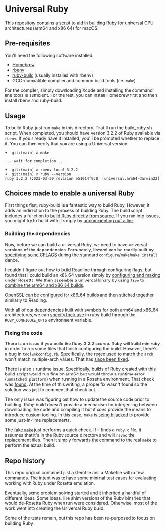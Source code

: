 # Universal Ruby

This repository contains a [script](./bin/build_ruby.sh) to aid in building
Ruby for universal CPU architectures (arm64 and x86_64) for macOS.

## Pre-requisites

You'll need the following software installed:

* [Homebrew](https://brew.sh)
* [rbenv](https://github.com/rbenv/rbenv)
* [ruby-build](https://github.com/rbenv/ruby-build) (usually installed with
  rbenv)
* GCC-compatible compiler and common build tools (i.e. `make`)

For the compiler, simply downloading Xcode and installing the command line tools
is sufficient.  For the rest, you can install Homebrew first and then install
rbenv and ruby-build.

## Usage

To build Ruby, just run `make` in this directory.  That'll run the 
build_ruby.sh script.  When completed, you should have version 3.2.2 of Ruby
available via `rbenv`.  If you already have it installed, you'll be prompted
whether to replace it.  You can then verify that you are using a Universal
version:

```
➜  git:(main) ✗ make

... wait for completion ...

➜  git:(main) ✗ rbenv local 3.2.2
➜  git:(main) ✗ ruby --version
ruby 3.2.2 (2023-03-30 revision e51014f9c0) [universal.arm64-darwin22]
```

## Choices made to enable a universal Ruby

First things first, ruby-build is a fantastic way to build Ruby.  However, it
adds an indirection to the process of building Ruby.  The build script includes
a function to [build Ruby directly from source][1].  If you run into issues,
you might try to build with it simply by [uncommenting out a line][2].

[1]: https://github.com/Grayson/universal-ruby/blob/e1c168dea5216ab019263708c68d914dfe079c24/bin/build_ruby.sh#L197-L229
[2]: https://github.com/Grayson/universal-ruby/blob/e1c168dea5216ab019263708c68d914dfe079c24/bin/build_ruby.sh#L247

### Building the dependencies

Now, before we can build a universal Ruby, we need to have universal versions of
the dependencies.  Fortunately, libyaml can be readily built by [specifying some
CFLAGS][3] during the standard `configure`/`make`/`make install` dance.

[3]: https://github.com/Grayson/universal-ruby/blob/e1c168dea5216ab019263708c68d914dfe079c24/bin/build_ruby.sh#L65-L67

I couldn't figure out how to build Readline through configuring flags, but found
that I could build an x86_64 version simply by [configuring and making under
Rosetta][4].  We then assemble a universal binary by using `lipo` to [combine
the arm64 and x86_64 builds][5].

[4]: https://github.com/Grayson/universal-ruby/blob/e1c168dea5216ab019263708c68d914dfe079c24/bin/build_ruby.sh#L97
[5]: https://github.com/Grayson/universal-ruby/blob/e1c168dea5216ab019263708c68d914dfe079c24/bin/build_ruby.sh#L104-L111

OpenSSL can be [configured for x86_64 builds][6] and then stitched together
similarly to Readling.

[6]: https://github.com/Grayson/universal-ruby/blob/e1c168dea5216ab019263708c68d914dfe079c24/bin/build_ruby.sh#L145

With all of our dependencies built with symbols for both arm64 and x86_64
architectures, we can [specify their use][7] in ruby-build through the
`RUBY_CONFIGURE_OPTS` environment variable.

[7]: https://github.com/Grayson/universal-ruby/blob/e1c168dea5216ab019263708c68d914dfe079c24/bin/build_ruby.sh#L192

### Fixing the code

There is an issue if you build the Ruby 3.2.2 source.  Ruby will build miniruby
in order to run some files that finish configuring the build.  However, there's
a bug in `tool/mkconfig.rb`.  Specifically, the regex used to match the `arch`
won't match multiple-arch values.  That has [since been fixed][8].

There is also a runtime issue.  Specifically, builds of Ruby created with this
build script would run fine on arm64 but would throw a runtime error (`unmatched
platform`) when running in a Rosetta environment.  That check was [found][9]. At
the time of this writing, a proper fix wasn't found so the solution was just to
comment that check out.

[8]: https://github.com/ruby/ruby/commit/6422fef90c30a9662392a918533851f9ca41405e
[9]: https://github.com/ruby/ruby/blob/2dff1d4fdabd0fafeeac675baaaf7b06bb3150f9/compile.c#L13342-L13344

The only issue was figuring out how to update the source code prior to building.
Ruby-build doesn't provide a mechanism for interjecting between downloading the
code and compiling it but it *does* provide the means to introduce custom
tooling.  In this case, `make` is [being hijacked][10] to provide some
just-in-time replacements.

[10]: https://github.com/Grayson/universal-ruby/blob/e1c168dea5216ab019263708c68d914dfe079c24/bin/build_ruby.sh#L193

The [fake `make`][11] just performs a quick check.  If it finds a `ruby.c` file,
it assumes that it's in the Ruby source directory and will `rsync` the
replacement files.  Then it simply forwards the command to the real `make` to
perform the actual build.

[11]: https://github.com/Grayson/universal-ruby/blob/main/bin/make-shim.sh
[12]: https://github.com/Grayson/universal-ruby/tree/main/bin/replacements/ruby/3.2.2

## Repo history

This repo original contained just a Gemfile and a Makefile with a few commands.
The intent was to have some minimal test cases for evaluating working with Ruby
under Rosetta emulation.

Eventually, some problem solving started and it inherited a handful of different
ideas.  Some ideas, like shim versions of the Ruby binaries that would
de-Rosetta Ruby when run were considered.  Otherwise, most of the work went into
creating the Universal Ruby build.

Some of the tests remain, but this repo has been re-purposed to focus on
building Ruby.
